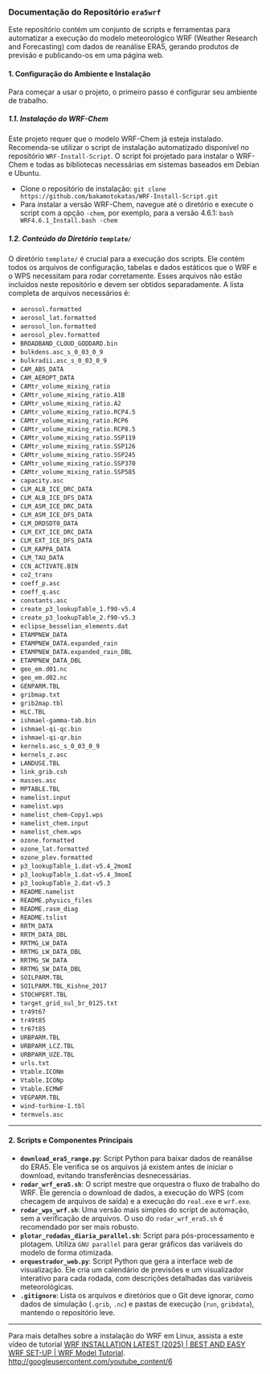 ### Documentação do Repositório `era5wrf`

Este repositório contém um conjunto de scripts e ferramentas para automatizar a execução do modelo meteorológico WRF (Weather Research and Forecasting) com dados de reanálise ERA5, gerando produtos de previsão e publicando-os em uma página web.

#### **1. Configuração do Ambiente e Instalação**

Para começar a usar o projeto, o primeiro passo é configurar seu ambiente de trabalho.

##### **1.1. Instalação do WRF-Chem**
Este projeto requer que o modelo WRF-Chem já esteja instalado. Recomenda-se utilizar o script de instalação automatizado disponível no repositório `WRF-Install-Script`. O script foi projetado para instalar o WRF-Chem e todas as bibliotecas necessárias em sistemas baseados em Debian e Ubuntu.
* Clone o repositório de instalação: `git clone https://github.com/bakamotokatas/WRF-Install-Script.git`
* Para instalar a versão WRF-Chem, navegue até o diretório e execute o script com a opção `-chem`, por exemplo, para a versão 4.6.1:
    `bash WRF4.6.1_Install.bash -chem`

##### **1.2. Conteúdo do Diretório `template/`**
O diretório `template/` é crucial para a execução dos scripts. Ele contém todos os arquivos de configuração, tabelas e dados estáticos que o WRF e o WPS necessitam para rodar corretamente. Esses arquivos não estão incluídos neste repositório e devem ser obtidos separadamente. A lista completa de arquivos necessários é:

* `aerosol.formatted`
* `aerosol_lat.formatted`
* `aerosol_lon.formatted`
* `aerosol_plev.formatted`
* `BROADBAND_CLOUD_GODDARD.bin`
* `bulkdens.asc_s_0_03_0_9`
* `bulkradii.asc_s_0_03_0_9`
* `CAM_ABS_DATA`
* `CAM_AEROPT_DATA`
* `CAMtr_volume_mixing_ratio`
* `CAMtr_volume_mixing_ratio.A1B`
* `CAMtr_volume_mixing_ratio.A2`
* `CAMtr_volume_mixing_ratio.RCP4.5`
* `CAMtr_volume_mixing_ratio.RCP6`
* `CAMtr_volume_mixing_ratio.RCP8.5`
* `CAMtr_volume_mixing_ratio.SSP119`
* `CAMtr_volume_mixing_ratio.SSP126`
* `CAMtr_volume_mixing_ratio.SSP245`
* `CAMtr_volume_mixing_ratio.SSP370`
* `CAMtr_volume_mixing_ratio.SSP585`
* `capacity.asc`
* `CLM_ALB_ICE_DRC_DATA`
* `CLM_ALB_ICE_DFS_DATA`
* `CLM_ASM_ICE_DRC_DATA`
* `CLM_ASM_ICE_DFS_DATA`
* `CLM_DRDSDT0_DATA`
* `CLM_EXT_ICE_DRC_DATA`
* `CLM_EXT_ICE_DFS_DATA`
* `CLM_KAPPA_DATA`
* `CLM_TAU_DATA`
* `CCN_ACTIVATE.BIN`
* `co2_trans`
* `coeff_p.asc`
* `coeff_q.asc`
* `constants.asc`
* `create_p3_lookupTable_1.f90-v5.4`
* `create_p3_lookupTable_2.f90-v5.3`
* `eclipse_besselian_elements.dat`
* `ETAMPNEW_DATA`
* `ETAMPNEW_DATA.expanded_rain`
* `ETAMPNEW_DATA.expanded_rain_DBL`
* `ETAMPNEW_DATA_DBL`
* `geo_em.d01.nc`
* `geo_em.d02.nc`
* `GENPARM.TBL`
* `gribmap.txt`
* `grib2map.tbl`
* `HLC.TBL`
* `ishmael-gamma-tab.bin`
* `ishmael-qi-qc.bin`
* `ishmael-qi-qr.bin`
* `kernels.asc_s_0_03_0_9`
* `kernels_z.asc`
* `LANDUSE.TBL`
* `link_grib.csh`
* `masses.asc`
* `MPTABLE.TBL`
* `namelist.input`
* `namelist.wps`
* `namelist_chem-Copy1.wps`
* `namelist_chem.input`
* `namelist_chem.wps`
* `ozone.formatted`
* `ozone_lat.formatted`
* `ozone_plev.formatted`
* `p3_lookupTable_1.dat-v5.4_2momI`
* `p3_lookupTable_1.dat-v5.4_3momI`
* `p3_lookupTable_2.dat-v5.3`
* `README.namelist`
* `README.physics_files`
* `README.rasm_diag`
* `README.tslist`
* `RRTM_DATA`
* `RRTM_DATA_DBL`
* `RRTMG_LW_DATA`
* `RRTMG_LW_DATA_DBL`
* `RRTMG_SW_DATA`
* `RRTMG_SW_DATA_DBL`
* `SOILPARM.TBL`
* `SOILPARM.TBL_Kishne_2017`
* `STOCHPERT.TBL`
* `target_grid_sul_br_0125.txt`
* `tr49t67`
* `tr49t85`
* `tr67t85`
* `URBPARM.TBL`
* `URBPARM_LCZ.TBL`
* `URBPARM_UZE.TBL`
* `urls.txt`
* `Vtable.ICONm`
* `Vtable.ICONp`
* `Vtable.ECMWF`
* `VEGPARM.TBL`
* `wind-turbine-1.tbl`
* `termvels.asc`

---

#### **2. Scripts e Componentes Principais**

* **`download_era5_range.py`**: Script Python para baixar dados de reanálise do ERA5. Ele verifica se os arquivos já existem antes de iniciar o download, evitando transferências desnecessárias.
* **`rodar_wrf_era5.sh`**: O script mestre que orquestra o fluxo de trabalho do WRF. Ele gerencia o download de dados, a execução do WPS (com checagem de arquivos de saída) e a execução do `real.exe` e `wrf.exe`.
* **`rodar_wps_wrf.sh`**: Uma versão mais simples do script de automação, sem a verificação de arquivos. O uso do `rodar_wrf_era5.sh` é recomendado por ser mais robusto.
* **`plotar_rodadas_diaria_parallel.sh`**: Script para pós-processamento e plotagem. Utiliza `GNU parallel` para gerar gráficos das variáveis do modelo de forma otimizada.
* **`orquestrador_web.py`**: Script Python que gera a interface web de visualização. Ele cria um calendário de previsões e um visualizador interativo para cada rodada, com descrições detalhadas das variáveis meteorológicas.
* **`.gitignore`**: Lista os arquivos e diretórios que o Git deve ignorar, como dados de simulação (`.grib`, `.nc`) e pastas de execução (`run`, `gribdata`), mantendo o repositório leve.

---
Para mais detalhes sobre a instalação do WRF em Linux, assista a este vídeo de tutorial [WRF INSTALLATION LATEST (2025) | BEST AND EASY WRF SET-UP | WRF Model Tutorial](https://www.youtube.com/watch?v=B03LXSczVus).
http://googleusercontent.com/youtube_content/6
